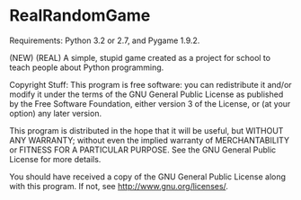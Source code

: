 RealRandomGame
==============

Requirements:
Python 3.2 or 2.7, and Pygame 1.9.2.

(NEW) (REAL) A simple, stupid game created as a project for school to teach people about Python programming.

Copyright Stuff:
This program is free software: you can redistribute it and/or modify it under the terms of the GNU General Public License as published by the Free Software Foundation, either version 3 of the License, or (at your option) any later version.

This program is distributed in the hope that it will be useful, but WITHOUT ANY WARRANTY; without even the implied warranty of MERCHANTABILITY or FITNESS FOR A PARTICULAR PURPOSE.  See the GNU General Public License for more details.

You should have received a copy of the GNU General Public License along with this program.  If not, see <http://www.gnu.org/licenses/>.
